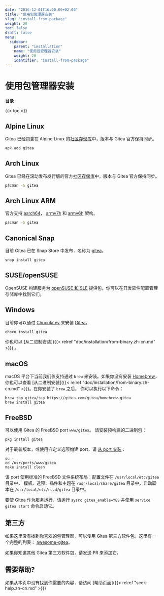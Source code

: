 ```yaml
---
date: "2016-12-01T16:00:00+02:00"
title: "使用包管理器安装"
slug: "install-from-package"
weight: 20
toc: false
draft: false
menu:
  sidebar:
    parent: "installation"
    name: "使用包管理器安装"
    weight: 20
    identifier: "install-from-package"
---
```


# 使用包管理器安装

**目录**

{{< toc >}}

## Alpine Linux

Gitea 已经包含在 Alpine Linux 的[社区存储库](https://pkgs.alpinelinux.org/packages?name=gitea&branch=edge)中，版本与 Gitea 官方保持同步。

```sh
apk add gitea
```

## Arch Linux

Gitea 已经在滚动发布发行版的官方[社区存储库](https://www.archlinux.org/packages/community/x86_64/gitea/)中，版本与 Gitea 官方保持同步。

```sh
pacman -S gitea
```

## Arch Linux ARM

官方支持 [aarch64](https://archlinuxarm.org/packages/aarch64/gitea)， [armv7h](https://archlinuxarm.org/packages/armv7h/gitea) 和 [armv6h](https://archlinuxarm.org/packages/armv6h/gitea) 架构。

```sh
pacman -S gitea
```

## Canonical Snap

目前 Gitea 已在 Snap Store 中发布，名称为 [gitea](https://snapcraft.io/gitea)。

```sh
snap install gitea
```

## SUSE/openSUSE

OpenSUSE 构建服务为 [openSUSE 和 SLE](https://software.opensuse.org/download/package?package=gitea&project=devel%3Atools%3Ascm)
提供包，你可以在开发软件配置管理存储库中找到它们。

## Windows

目前你可以通过 [Chocolatey](https://chocolatey.org/) 来安装 [Gitea](https://chocolatey.org/packages/gitea)。

```sh
choco install gitea
```

你也可以 [从二进制安装]({{< relref "doc/installation/from-binary.zh-cn.md" >}}) 。

## macOS

macOS 平台下当前我们仅支持通过 `brew` 来安装。如果你没有安装 [Homebrew](http://brew.sh/)，你也可以查看 [从二进制安装]({{< relref "doc/installation/from-binary.zh-cn.md" >}})。在你安装了 `brew` 之后， 你可以执行以下命令：

```
brew tap gitea/tap https://gitea.com/gitea/homebrew-gitea
brew install gitea
```

## FreeBSD

可以使用 Gitea 的 FreeBSD port `www/gitea`。 请安装预构建的二进制包：

```
pkg install gitea
```

对于最新版本，或使用自定义选项构建 port，请
[从 port 安装](https://www.freebsd.org/doc/handbook/ports-using.html)：

```
su -
cd /usr/ports/www/gitea
make install clean
```

该 port 使用标准的 FreeBSD 文件系统布局：配置文件在 `/usr/local/etc/gitea` 目录中，
模板、选项、插件和主题在 `/usr/local/share/gitea` 目录中，启动脚本在 `/usr/local/etc/rc.d/gitea` 目录中。

要使 Gitea 作为服务运行，请运行 `sysrc gitea_enable=YES` 并使用 `service gitea start` 命令启动它。

## 第三方

如果这里没有找到你喜欢的包管理器，可以使用 Gitea 第三方软件包。这里有一个完整的列表： [awesome-gitea](https://gitea.com/gitea/awesome-gitea/src/branch/master/README.md#user-content-packages)。

如果你知道其他 Gitea 第三方软件包，请发送 PR 来添加它。

## 需要帮助?

如果从本页中没有找到你需要的内容，请访问 [帮助页面]({{< relref "seek-help.zh-cn.md" >}})
